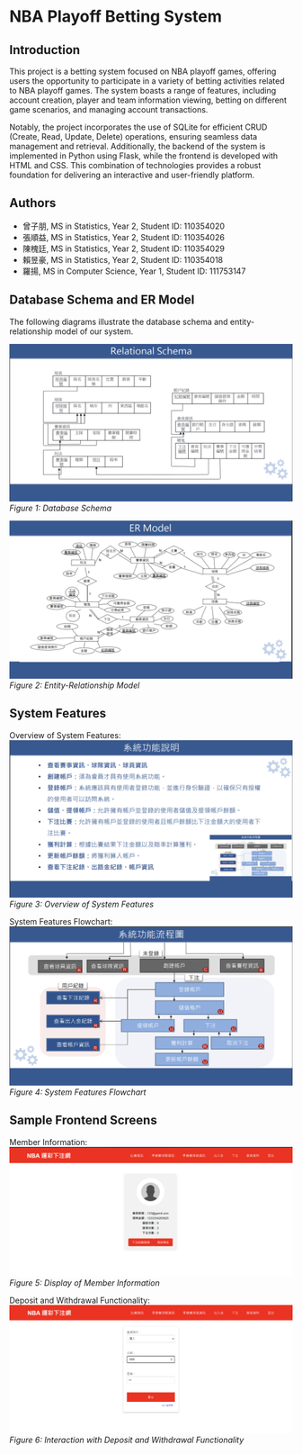 # NBA Playoff Betting System

## Introduction
This project is a betting system focused on NBA playoff games, offering users the opportunity to participate in a variety of betting activities related to NBA playoff games. The system boasts a range of features, including account creation, player and team information viewing, betting on different game scenarios, and managing account transactions.

Notably, the project incorporates the use of SQLite for efficient CRUD (Create, Read, Update, Delete) operations, ensuring seamless data management and retrieval. Additionally, the backend of the system is implemented in Python using Flask, while the frontend is developed with HTML and CSS. This combination of technologies provides a robust foundation for delivering an interactive and user-friendly platform.

## Authors
* 曾子朋, MS in Statistics, Year 2, Student ID: 110354020
* 張順益, MS in Statistics, Year 2, Student ID: 110354026
* 陳槐廷, MS in Statistics, Year 2, Student ID: 110354029
* 賴昱豪, MS in Statistics, Year 2, Student ID: 110354018
* 羅揚, MS in Computer Science, Year 1, Student ID: 111753147

## Database Schema and ER Model

The following diagrams illustrate the database schema and entity-relationship model of our system.

![Schema](/img/Schema.png)
*Figure 1: Database Schema*

![ER Model](/img/ERmodel.png)
*Figure 2: Entity-Relationship Model*

## System Features

Overview of System Features:
![System Features](/img/系統功能說明.png)
*Figure 3: Overview of System Features*

System Features Flowchart:
![System Features Flowchart](/img/系統功能流程圖.png)
*Figure 4: System Features Flowchart*

## Sample Frontend Screens

Member Information:
![Member Information](/img/會員資料.png)
*Figure 5: Display of Member Information*

Deposit and Withdrawal Functionality:
![Deposit and Withdrawal Functionality](/img/出入金功能.png)
*Figure 6: Interaction with Deposit and Withdrawal Functionality*
